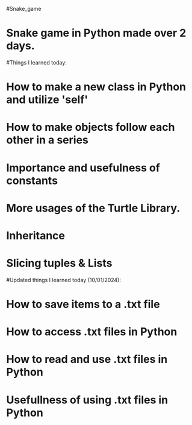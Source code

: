 #Snake_game
# Snake game in Python made over 2 days.


#Things I learned today:

# How to make a new class in Python and utilize 'self'
# How to make objects follow each other in a series
# Importance and usefulness of constants
# More usages of the Turtle Library.
# Inheritance
# Slicing tuples & Lists

#Updated things I learned today (10/01/2024):

# How to save items to a .txt file
# How to access .txt files in Python
# How to read and use .txt files in Python
# Usefullness of using .txt files in Python
